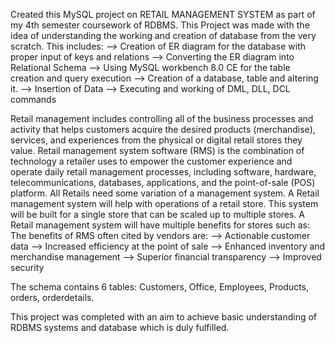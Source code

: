 Created this MySQL project on RETAIL MANAGEMENT SYSTEM as part of my 4th semester coursework of RDBMS.
This Project was made with the idea of understanding the working and creation of database from the very scratch. 
This includes:
--> Creation of ER diagram for the database with proper input of keys and relations
--> Converting the ER diagram into Relational Schema 
--> Using MySQL workbench 8.0 CE for the table creation and query execution
--> Creation of a database, table and altering it.
--> Insertion of Data
--> Executing and working of DML, DLL, DCL commands

Retail management includes controlling all of the business processes and activity that helps customers acquire the desired products (merchandise), services, and experiences from the physical or digital retail stores they value.
Retail management system software (RMS) is the combination of technology a retailer uses to empower the customer experience and operate daily retail management processes, including software, hardware, telecommunications, databases, applications, and the point-of-sale (POS) platform.
All Retails need some variation of a management system. A Retail management system will help with operations of a retail store. This system will be built for a single store that can be scaled up to multiple stores. 
A Retail management system will have multiple benefits for stores such as:
The benefits of RMS often cited by vendors are:
--> Actionable customer data
--> Increased efficiency at the point of sale
--> Enhanced inventory and merchandise management
--> Superior financial transparency
--> Improved security

The schema contains 6 tables: Customers, Office, Employees, Products, orders, orderdetails.

This project was completed with an aim to achieve basic understanding of RDBMS systems and database which is duly fulfilled.
